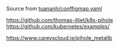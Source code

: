 Source from [tuananh/conffigmap.yaml](https://gist.github.com/tuananh/ec0311983660db5399d56048c7b1721f)

https://github.com/thomas-illiet/k8s-pihole
https://github.com/kubernetes/examples/

https://www.careyscloud.ie/pihole_metallb